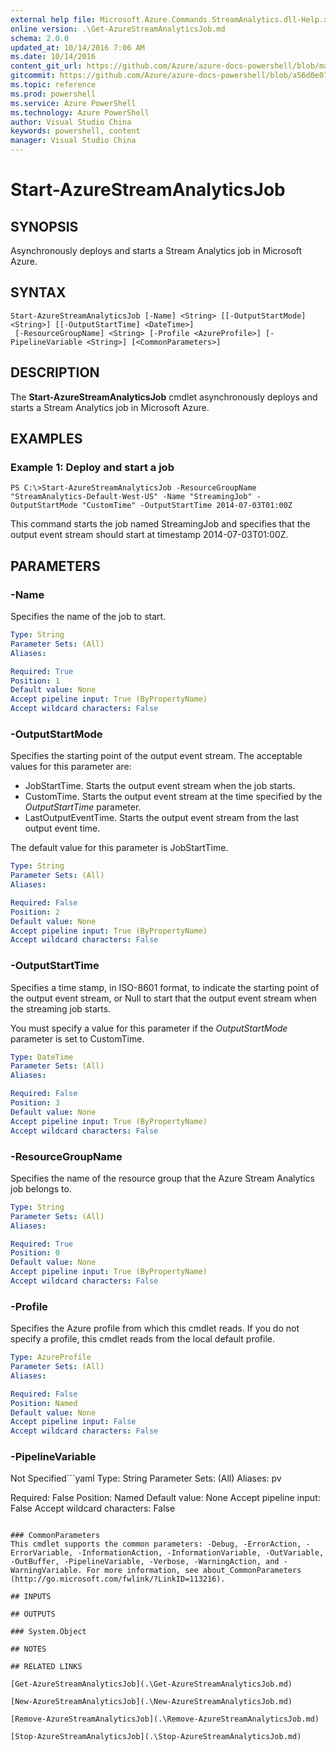 ```yaml
---
external help file: Microsoft.Azure.Commands.StreamAnalytics.dll-Help.xml
online version: .\Get-AzureStreamAnalyticsJob.md
schema: 2.0.0
updated_at: 10/14/2016 7:06 AM
ms.date: 10/14/2016
content_git_url: https://github.com/Azure/azure-docs-powershell/blob/master/azureps-cmdlets-docs/ResourceManager/AzureRM.StreamAnalytics/v0.9.8/CmdletMDs/Start-AzureStreamAnalyticsJob.md
gitcommit: https://github.com/Azure/azure-docs-powershell/blob/a56d0e01e65c2c33aa2af13dd29addc94ead6e88/azureps-cmdlets-docs/ResourceManager/AzureRM.StreamAnalytics/v0.9.8/CmdletMDs/Start-AzureStreamAnalyticsJob.md
ms.topic: reference
ms.prod: powershell
ms.service: Azure PowerShell
ms.technology: Azure PowerShell
author: Visual Studio China
keywords: powershell, content
manager: Visual Studio China
---
```


# Start-AzureStreamAnalyticsJob

## SYNOPSIS
Asynchronously deploys and starts a Stream Analytics job in Microsoft Azure.

## SYNTAX

```
Start-AzureStreamAnalyticsJob [-Name] <String> [[-OutputStartMode] <String>] [[-OutputStartTime] <DateTime>]
 [-ResourceGroupName] <String> [-Profile <AzureProfile>] [-PipelineVariable <String>] [<CommonParameters>]
```

## DESCRIPTION
The **Start-AzureStreamAnalyticsJob** cmdlet asynchronously deploys and starts a Stream Analytics job in Microsoft Azure.

## EXAMPLES

### Example 1: Deploy and start a job
```
PS C:\>Start-AzureStreamAnalyticsJob -ResourceGroupName "StreamAnalytics-Default-West-US" -Name "StreamingJob" -OutputStartMode "CustomTime" -OutputStartTime 2014-07-03T01:00Z
```

This command starts the job named StreamingJob and specifies that the output event stream should start at timestamp 2014-07-03T01:00Z.

## PARAMETERS

### -Name
Specifies the name of the job to start.

```yaml
Type: String
Parameter Sets: (All)
Aliases: 

Required: True
Position: 1
Default value: None
Accept pipeline input: True (ByPropertyName)
Accept wildcard characters: False
```

### -OutputStartMode
Specifies the starting point of the output event stream.
The acceptable values for this parameter are:

- JobStartTime.
Starts the output event stream when the job starts.
- CustomTime.
Starts the output event stream at the time specified by the *OutputStartTime* parameter.
- LastOutputEventTime.
Starts the output event stream from the last output event time.

The default value for this parameter is JobStartTime.

```yaml
Type: String
Parameter Sets: (All)
Aliases: 

Required: False
Position: 2
Default value: None
Accept pipeline input: True (ByPropertyName)
Accept wildcard characters: False
```

### -OutputStartTime
Specifies a time stamp, in ISO-8601 format, to indicate the starting point of the output event stream, or Null to start that the output event stream when the streaming job starts.

You must specify a value for this parameter if the *OutputStartMode* parameter is set to CustomTime.

```yaml
Type: DateTime
Parameter Sets: (All)
Aliases: 

Required: False
Position: 3
Default value: None
Accept pipeline input: True (ByPropertyName)
Accept wildcard characters: False
```

### -ResourceGroupName
Specifies the name of the resource group that the Azure Stream Analytics job belongs to.

```yaml
Type: String
Parameter Sets: (All)
Aliases: 

Required: True
Position: 0
Default value: None
Accept pipeline input: True (ByPropertyName)
Accept wildcard characters: False
```

### -Profile
Specifies the Azure profile from which this cmdlet reads.
If you do not specify a profile, this cmdlet reads from the local default profile.

```yaml
Type: AzureProfile
Parameter Sets: (All)
Aliases: 

Required: False
Position: Named
Default value: None
Accept pipeline input: False
Accept wildcard characters: False
```

### -PipelineVariable
Not Specified```yaml
Type: String
Parameter Sets: (All)
Aliases: pv

Required: False
Position: Named
Default value: None
Accept pipeline input: False
Accept wildcard characters: False
```

### CommonParameters
This cmdlet supports the common parameters: -Debug, -ErrorAction, -ErrorVariable, -InformationAction, -InformationVariable, -OutVariable, -OutBuffer, -PipelineVariable, -Verbose, -WarningAction, and -WarningVariable. For more information, see about_CommonParameters (http://go.microsoft.com/fwlink/?LinkID=113216).

## INPUTS

## OUTPUTS

### System.Object

## NOTES

## RELATED LINKS

[Get-AzureStreamAnalyticsJob](.\Get-AzureStreamAnalyticsJob.md)

[New-AzureStreamAnalyticsJob](.\New-AzureStreamAnalyticsJob.md)

[Remove-AzureStreamAnalyticsJob](.\Remove-AzureStreamAnalyticsJob.md)

[Stop-AzureStreamAnalyticsJob](.\Stop-AzureStreamAnalyticsJob.md)

